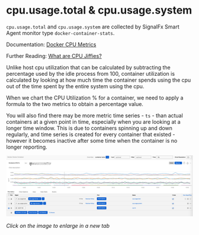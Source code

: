 # cpu.usage.total & cpu.usage.system

`cpu.usage.total` and `cpu.usage.system` are collected by SignalFx Smart Agent monitor type `docker-container-stats`.

Documentation: [Docker CPU Metrics](https://www.anshulpatel.in/post/linux_cpu_percentage/)

Further Reading: [What are CPU Jiffies?](https://www.anshulpatel.in/post/linux_cpu_percentage/)

Unlike host cpu utilization that can be calculated by subtracting the percentage used by the idle process from 100, container utilization is calculated by looking at how much time the container spends using the cpu out of the time spent by the entire system using the cpu.

When we chart the CPU Utilization % for a container, we need to apply a formula to the two metrics to obtain a percentage value. 

You will also find there may be more metric time series - `ts` - than actual containers at a given point in time, especially when you are looking at a longer time window. This is due to containers spinning up and down regularly, and time series is created for every container that existed - however it becomes inactive after some time when the container is no longer reporting.

![Docker CPU Utilization Chart](https://github.com/kdroukman/ps_support/blob/master/lenovo/workshop/img/DockerCPUMetrics.png?raw=true)

_Click on the image to enlarge in a new tab_
